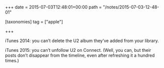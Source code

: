 +++
date = 2015-07-03T12:48:01+00:00
path = "/notes/2015-07-03-12-48-01"

[taxonomies]
tag = ["apple"]

+++

<p>iTunes 2014: you can’t delete the U2 album they’ve added from your library.</p>
<p>iTunes 2015: you can’t unfollow U2 on Connect. (Well, you can, but their posts don’t disappear from the timeline, even after refreshing it a hundred times.)</p>
